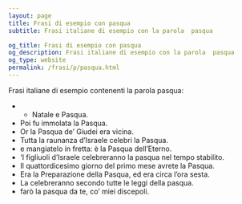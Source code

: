 ```yaml
---
layout: page
title: Frasi di esempio con pasqua 
subtitle: Frasi italiane di esempio con la parola  pasqua

og_title: Frasi di esempio con pasqua 
og_description: Frasi italiane di esempio con la parola  pasqua
og_type: website
permalink: /frasi/p/pasqua.html
---
```


Frasi italiane di esempio contenenti la parola pasqua:


- - Natale e Pasqua.
- Poi fu immolata la Pasqua.
- Or la Pasqua de’ Giudei era vicina.
- Tutta la raunanza d’Israele celebri la Pasqua.
- e mangiatelo in fretta: è la Pasqua dell’Eterno.
- ‘I figliuoli d’Israele celebreranno la pasqua nel tempo stabilito.
- Il quattordicesimo giorno del primo mese avrete la Pasqua.
- Era la Preparazione della Pasqua, ed era circa l’ora sesta.
- La celebreranno secondo tutte le leggi della pasqua.
- farò la pasqua da te, co’ miei discepoli.
